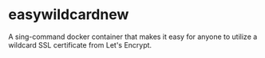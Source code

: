 # easywildcardnew
A sing-command docker container that makes it easy for anyone to utilize a wildcard SSL certificate from Let's Encrypt. 
